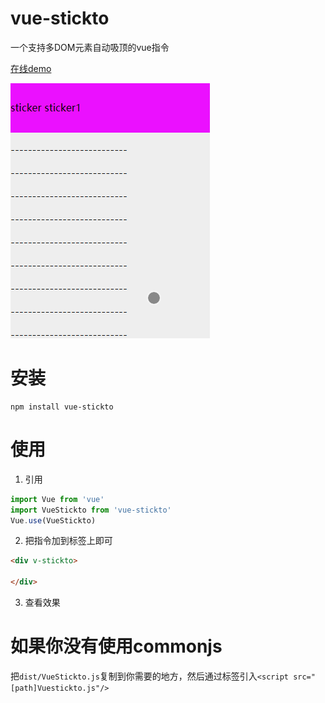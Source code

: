 # vue-stickto

一个支持多DOM元素自动吸顶的vue指令

[在线demo](http://docs.gomeminus.com/vue-stickto/examples/dist/index.html)

![demo.gif](demo.gif)

# 安装

```
npm install vue-stickto
```

# 使用

1. 引用
```js
import Vue from 'vue'
import VueStickto from 'vue-stickto'
Vue.use(VueStickto)
```

2. 把指令加到标签上即可

```html
<div v-stickto>
    
</div>
```

3. 查看效果

# 如果你没有使用commonjs

把`dist/VueStickto.js`复制到你需要的地方，然后通过标签引入`<script src="[path]Vuestickto.js"/>`